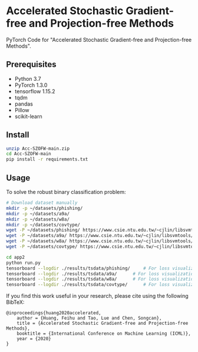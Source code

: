 # Accelerated Stochastic Gradient-free and Projection-free Methods

PyTorch Code for "Accelerated Stochastic Gradient-free and Projection-free Methods".

## Prerequisites

- Python 3.7
- PyTorch 1.3.0
- tensorflow 1.15.2
- tqdm
- pandas
- Pillow
- scikit-learn

## Install

```bash
unzip Acc-SZOFW-main.zip
cd Acc-SZOFW-main
pip install -r requirements.txt
```

## Usage

To solve the robust binary classification problem:
```bash
# Download dataset manually
mkdir -p ~/datasets/phishing/
mkdir -p ~/datasets/a9a/
mkdir -p ~/datasets/w8a/
mkdir -p ~/datasets/covtype/
wget -P ~/datasets/phishing/ https://www.csie.ntu.edu.tw/~cjlin/libsvmtools/datasets/binary/phishing
wget -P ~/datasets/a9a/ https://www.csie.ntu.edu.tw/~cjlin/libsvmtools/datasets/binary/a9a
wget -P ~/datasets/w8a/ https://www.csie.ntu.edu.tw/~cjlin/libsvmtools/datasets/binary/w8a
wget -P ~/datasets/covtype/ https://www.csie.ntu.edu.tw/~cjlin/libsvmtools/datasets/binary/covtype.libsvm.binary.scale.bz2

cd app2
python run.py
tensorboard --logdir ./results/tsdata/phishing/     # For loss visualization
tensorboard --logdir ./results/tsdata/a9a/      # For loss visualization
tensorboard --logdir ./results/tsdata/w8a/      # For loss visualization
tensorboard --logdir ./results/tsdata/covtype/      # For loss visualization
```



If you find this work useful in your research, please cite using the following BibTeX:
    
    @inproceedings{huang2020accelerated,
        author = {Huang, Feihu and Tao, Lue and Chen, Songcan},
        title = {Accelerated Stochastic Gradient-free and Projection-free Methods},
        booktitle = {International Conference on Machine Learning (ICML)},
        year = {2020}
    }